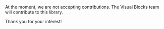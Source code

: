 At the moment, we are not accepting contributions. The Visual Blocks team will contribute to this library. 

Thank you for your interest!
